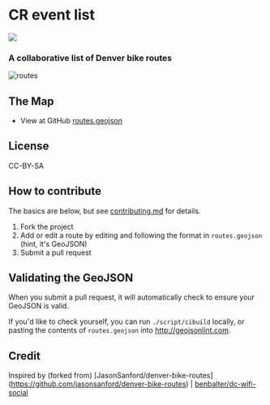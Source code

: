 # CR event list

<img src="https://travis-ci.org/JasonSanford/denver-bike-routes.png">

### A collaborative list of Denver bike routes

![routes](https://raw.github.com/JasonSanford/denver-bike-routes/master/img/routes-example.png)

## The Map

* View at GitHub [routes.geojson](routes.geojson)

## License

CC-BY-SA

## How to contribute

The basics are below, but see [contributing.md](contributing.md) for details.

1. Fork the project
2. Add or edit a route by editing and following the format in `routes.geojson` (hint, it's GeoJSON)
3. Submit a pull request

## Validating the GeoJSON

When you submit a pull request, it will automatically check to ensure your GeoJSON is valid.

If you'd like to check yourself, you can run `./script/cibuild` locally, or pasting the contents of `routes.geojson` into http://geojsonlint.com.

## Credit

Inspired by (forked from) [JasonSanford/denver-bike-routes] (https://github.com/jasonsanford/denver-bike-routes) |  [benbalter/dc-wifi-social](https://github.com/benbalter/dc-wifi-social)
